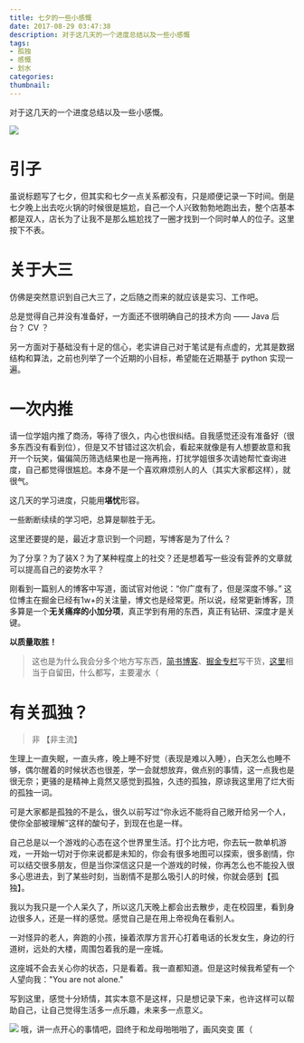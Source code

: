 ```yaml
---
title: 七夕的一些小感慨
date: 2017-08-29 03:47:38
description: 对于这几天的一个进度总结以及一些小感慨
tags:
- 孤独
- 感慨
- 划水
categories:
thumbnail:
---
```


对于这几天的一个进度总结以及一些小感慨。

![](https://ws4.sinaimg.cn/large/006tKfTcly1fs3uxqr7adj30xc0npqe7.jpg)
<!-- more -->
# 引子

虽说标题写了七夕，但其实和七夕一点关系都没有，只是顺便记录一下时间。倒是七夕晚上出去吃火锅的时候很是尴尬，自己一个人兴致勃勃地跑出去，整个店基本都是双人，店长为了让我不是那么尴尬找了一圈才找到一个同时单人的位子。这里按下不表。

# 关于大三

仿佛是突然意识到自己大三了，之后随之而来的就应该是实习、工作吧。

总是觉得自己并没有准备好，一方面还不很明确自己的技术方向 —— Java 后台？ CV ？

另一方面对于基础没有十足的信心，老实讲自己对于笔试是有点虚的，尤其是数据结构和算法，之前也列举了一个近期的小目标，希望能在近期基于 python 实现一遍。

# 一次内推
请一位学姐内推了商汤，等待了很久，内心也很纠结。自我感觉还没有准备好（很多东西没有看到位），但是又不甘错过这次机会，看起来就像是有人想要故意和我开一个玩笑，偏偏简历筛选结果也是一拖再拖，打扰学姐很多次请她帮忙查询进度，自己都觉得很尴尬。本身不是一个喜欢麻烦别人的人（其实大家都这样），就很气。

这几天的学习进度，只能用**堪忧**形容。

一些断断续续的学习吧，总算是聊胜于无。

这里还要提的是，最近才意识到一个问题，写博客是为了什么？

为了分享？为了装X？为了某种程度上的社交？还是想着写一些没有营养的文章就可以提高自己的姿势水平？

刚看到一篇别人的博客中写道，面试官对他说：“你广度有了，但是深度不够。” 这位博主在掘金已经有1w+的关注量，博文也是经常更。所以说，经常更新博客，顶多算是一个**无关痛痒的小加分项**，真正学到有用的东西，真正有钻研、深度才是关键。

**以质量取胜！**

> 这也是为什么我会分多个地方写东西，[简书博客](http://www.jianshu.com/u/fc5814d052af)、[掘金专栏](https://juejin.im/user/59531c686fb9a06bad6513eb)写干货，[这里](hellogod.cn)相当于自留田，什么都写，主要灌水（


# 有关孤独？ 
>  非 【非主流】

生理上一直失眠，一直头疼，晚上睡不好觉（表现是难以入睡），白天怎么也睡不够，偶尔醒着的时候状态也很差，学一会就想放弃，做点别的事情，这一点我也是很无奈；更骚的是精神上竟然又感觉到孤独，久违的孤独，原谅我这里用了烂大街的孤独一词。

可是大家都是孤独的不是么，很久以前写过“你永远不能将自己敞开给另一个人，使你全部被理解”这样的酸句子，到现在也是一样。


自己总是以一个游戏的心态在这个世界里生活。打个比方吧，你去玩一款单机游戏，一开始一切对于你来说都是未知的，你会有很多地图可以探索，很多剧情，你可以结交很多朋友，但是当你深信这只是一个游戏的时候，你再怎么也不能投入很多心思进去，到了某些时刻，当剧情不是那么吸引人的时候，你就会感到【孤独】。


我以为我只是一个人呆久了，所以这几天晚上都会出去散步，走在校园里，看到身边很多人，还是一样的感觉。感觉自己是在用上帝视角在看别人。


一对怪异的老人，奔跑的小孩，操着浓厚方言开心打着电话的长发女生，身边的行道树，远处的大楼，周围包着我的是一座城。


这座城不会去关心你的状态，只是看着。我一直都知道。但是这时候我希望有一个人望向我："You are not alone."

 

写到这里，感觉十分矫情，其实本意不是这样，只是想记录下来，也许这样可以帮助自己，让自己觉得生活多一点乐趣，未来多一点意义。

![](https://ws1.sinaimg.cn/large/006tKfTcly1fs3uxrp05uj31kw23vtxo.jpg)
哦，讲一点开心的事情吧，囧终于和龙母啪啪啪了，画风突变 匿（

 

